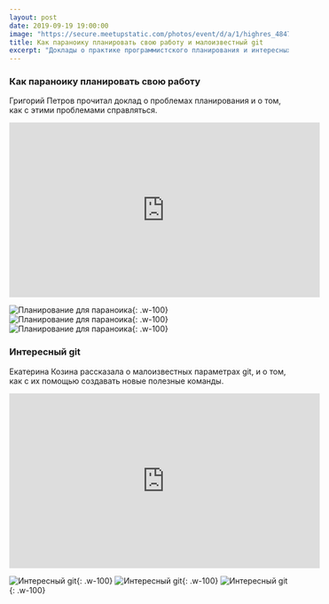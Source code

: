 ```yaml
---
layout: post
date: 2019-09-19 19:00:00
image: "https://secure.meetupstatic.com/photos/event/d/a/1/highres_484743489.jpeg"
title: Как параноику планировать свою работу и малоизвестный git
excerpt: "Доклады о практике программистского планирования и интересных командах git."
---
```


### Как параноику планировать свою работу

Григорий Петров прочитал доклад о проблемах планирования и о том, как с этими проблемами справляться.

<p class="video">
  <iframe width="560" height="315" src="https://www.youtube.com/embed/QAynqIYmdFA" frameborder="0" allow="accelerometer; autoplay; encrypted-media; gyroscope; picture-in-picture" allowfullscreen></iframe>
</p>

![Планирование для параноика](https://secure.meetupstatic.com/photos/event/a/f/4/8/highres_485024872.jpeg){: .w-100}
![Планирование для параноика](https://secure.meetupstatic.com/photos/event/a/f/a/7/highres_485024967.jpeg){: .w-100}
![Планирование для параноика](https://secure.meetupstatic.com/photos/event/b/1/5/d/highres_485025405.jpeg){: .w-100}

### Интересный git

Екатерина Козина рассказала о малоизвестных параметрах git, и о том, как с их помощью создавать новые полезные команды.

<p class="video">
  <iframe width="560" height="315" src="https://www.youtube.com/embed/GrPkMhZ_C9w" frameborder="0" allow="accelerometer; autoplay; encrypted-media; gyroscope; picture-in-picture" allowfullscreen></iframe>
</p>

![Интересный git](https://secure.meetupstatic.com/photos/event/b/6/d/0/highres_485026800.jpeg){: .w-100}
![Интересный git](https://secure.meetupstatic.com/photos/event/b/7/b/a/highres_485027034.jpeg){: .w-100}
![Интересный git](https://secure.meetupstatic.com/photos/event/b/8/e/8/highres_485027336.jpeg){: .w-100}
